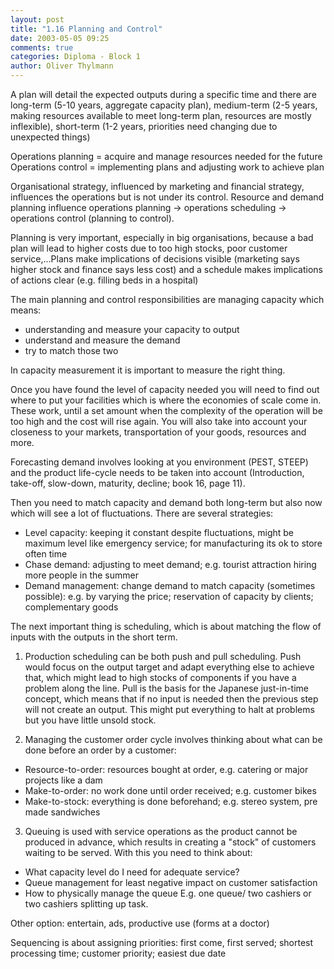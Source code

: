 ```yaml
---
layout: post
title: "1.16 Planning and Control"
date: 2003-05-05 09:25
comments: true
categories: Diploma - Block 1
author: Oliver Thylmann
---
```



A plan will detail the expected outputs during a specific time and there are long-term (5-10 years, aggregate capacity plan), medium-term (2-5 years, making resources available to meet long-term plan, resources are mostly inflexible), short-term (1-2 years, priorities need changing due to unexpected things)





Operations planning = acquire and manage resources needed for the future
Operations control = implementing plans and adjusting work to achieve plan

Organisational strategy, influenced by marketing and financial strategy, influences the operations but is not under its control. Resource and demand planning influence operations planning -&gt; operations scheduling -&gt; operations control (planning to control).

Planning is very important, especially in big organisations, because a bad plan will lead to higher costs due to too high stocks, poor customer service,...Plans make implications of decisions visible (marketing says higher stock and finance says less cost) and a schedule makes implications of actions clear (e.g. filling beds in a hospital)

The main planning and control responsibilities are managing capacity which means:
- understanding and measure your capacity to output
- understand and measure the demand
- try to match those two

In capacity measurement it is important to measure the right thing.

Once you have found the level of capacity needed you will need to find out where to put your facilities which is where the economies of scale come in. These work, until a set amount when the complexity of the operation will be too high and the cost will rise again. You will also take into account your closeness to your markets, transportation of your goods, resources and more.

Forecasting demand involves looking at you environment (PEST, STEEP) and the product life-cycle needs to be taken into account (Introduction, take-off, slow-down, maturity, decline; book 16, page 11).

Then you need to match capacity and demand both long-term but also now which will see a lot of fluctuations. There are several strategies:
- Level capacity: keeping it constant despite fluctuations, might be maximum level like emergency service; for manufacturing its ok to store often time
- Chase demand: adjusting to meet demand; e.g. tourist attraction hiring more people in the summer
- Demand management: change demand to match capacity (sometimes possible): e.g. by varying the price; reservation of capacity by clients; complementary goods

The next important thing is scheduling, which is about matching the flow of inputs with the outputs in the short term.
1. Production scheduling can be both push and pull scheduling. Push would focus on the output target and adapt everything else to achieve that, which might lead to high stocks of components if you have a problem along the line. Pull is the basis for the Japanese just-in-time concept, which means that if no input is needed then the previous step will not create an output. This might put everything to halt at problems but you have little unsold stock.

2. Managing the customer order cycle involves thinking about what can be done before an order by a customer:
- Resource-to-order: resources bought at order, e.g. catering or major projects like a dam
- Make-to-order: no work done until order received; e.g. customer bikes
- Make-to-stock: everything is done beforehand; e.g. stereo system, pre made sandwiches

3. Queuing is used with service operations as the product cannot be produced in advance, which results in creating a &quot;stock&quot; of customers waiting to be served. With this you need to think about:
- What capacity level do I need for adequate service?
- Queue management for least negative impact on customer satisfaction
- How to physically manage the queue
E.g. one queue/ two cashiers or two cashiers splitting up task.

Other option: entertain, ads, productive use (forms at a doctor)

Sequencing is about assigning priorities: first come, first served; shortest processing time; customer priority; easiest due date



